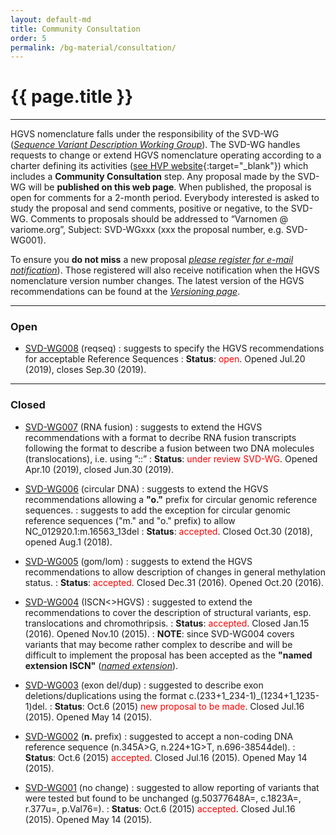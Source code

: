 ```yaml
---
layout: default-md
title: Community Consultation
order: 5
permalink: /bg-material/consultation/
---
```


# {{ page.title }}

* * * 

HGVS nomenclature falls under the responsibility of the SVD-WG ([_Sequence Variant Description Working Group_](/bg-material/basics/)). The SVD-WG handles requests to change or extend HGVS nomenclature operating according to a charter defining its activities ([see HVP website](http://www.humanvariomeproject.org/sdp/wg04-sequence-variant-description-committee.html){:target="\_blank"}) which includes a **Community Consultation** step. Any proposal made by the SVD-WG will be **published on this web page**. When published, the proposal is open for comments for a 2-month period. Everybody interested is asked to study the proposal and send comments, positive or negative, to the SVD-WG. Comments to proposals should be addressed to “Varnomen @ variome.org”, Subject: SVD-WGxxx (xxx the proposal number, e.g. SVD-WG001).

To ensure you **do not miss** a new proposal [_please register for e-mail notification_](/bg-material/basics/)). Those registered will also receive notification when the HGVS nomenclature version number changes. The latest version of the HGVS recommendations can be found at the [_Versioning page_](/versioning/).

* * *

### Open

*   [SVD-WG008]({{site.baseurl}}/bg-material/consultation/svd-wg008/) (reqseq)
    :   suggests to specify the HGVS recommendations for acceptable Reference Sequences
    :   **Status**: <font color="red">open</font>. Opened Jul.20 (2019), closes Sep.30 (2019).

* * *

### Closed

*   [SVD-WG007]({{site.baseurl}}/bg-material/consultation/svd-wg007/) (RNA fusion)
    :   suggests to extend the HGVS recommendations with a format to decribe RNA fusion transcripts following the format to describe a fusion between two DNA molecules (translocations), i.e. using ”::”
    :   **Status**: <font color="red">under review SVD-WG</font>. Opened Apr.10 (2019), closed Jun.30 (2019).

*   [SVD-WG006]({{site.baseurl}}/bg-material/consultation/svd-wg006/) (circular DNA)
    :   suggests to extend the HGVS recommendations allowing a **"o."** prefix for circular genomic reference sequences.
    :   suggests to add the exception for circular genomic reference sequences ("m." and "o." prefix) to allow NC_012920.1:m.16563_13del
    :   **Status**: <font color="red">accepted</font>. Closed Oct.30 (2018), opened Aug.1 (2018).

*   [SVD-WG005]({{site.baseurl}}/bg-material/consultation/svd-wg005/) (gom/lom)
    :   suggests to extend the HGVS recommendations to allow description of changes in general methylation status.
    :   **Status**: <font color="red">accepted</font>. Closed Dec.31 (2016). Opened Oct.20 (2016).

*   [SVD-WG004]({{site.baseurl}}/bg-material/consultation/svd-wg004/) (ISCN<>HGVS)
    :   suggested to extend the recommendations to cover the description of structural variants, esp. translocations and chromothripsis.
    :   **Status**: <font color="red">accepted</font>. Closed Jan.15 (2016). Opened Nov.10 (2015).
    :   **NOTE**: since SVD-WG004 covers variants that may become rather complex to describe and will be difficult to implement the proposal has been accepted as the **"named extension ISCN"** ([_named extension_](/versioning/)).

*   [SVD-WG003]({{site.baseurl}}/bg-material/consultation/svd-wg003/) (exon del/dup)
    :   suggested to describe exon deletions/duplications using the format c.(233+1\_234-1)_(1234+1\_1235-1)del.
    :   **Status**: Oct.6 (2015) <font color="red">new proposal to be made</font>. Closed Jul.16 (2015). Opened May 14 (2015).
    
*   [SVD-WG002]({{site.baseurl}}/bg-material/consultation/svd-wg002/) (**n.** prefix)
    :   suggested to accept a non-coding DNA reference sequence (n.345A>G, n.224+1G>T, n.696-38544del).
    :   **Status**: Oct.6 (2015) <font color="red">accepted</font>. Closed Jul.16 (2015). Opened May 14 (2015).
        
*   [SVD-WG001]({{site.baseurl}}/bg-material/consultation/svd-wg001/) (no change)
    :   suggested to allow reporting of variants that were tested but found to be unchanged (g.50377648A=, c.1823A=, r.377u=, p.Val76=). 
    :   **Status**: Oct.6 (2015) <font color="red">accepted</font>. Closed Jul.16 (2015). Opened May 14 (2015).
